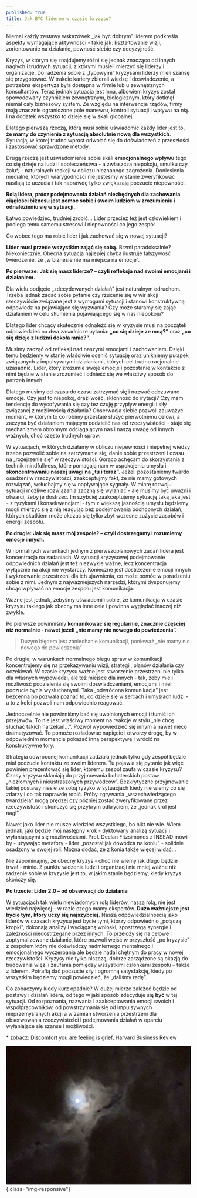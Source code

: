 ```yaml
---
published: true
title: Jak BYĆ liderem w czasie kryzysu?
---
```



Niemal każdy zestawy wskazówek „jak być dobrym” liderem podkreśla aspekty wymagające aktywności - takie jak: kształtowanie wizji, zorientowanie na działanie, pewność siebie czy decyzyjność.

Kryzys, w którym się znajdujemy różni się jednak znacząco od innych nagłych i trudnych sytuacji, z którymi musieli mierzyć się liderzy i organizacje. Do radzenia sobie z „typowymi” kryzysami liderzy mieli szansę się przygotować. W trakcie kariery zbierali wiedzę i doświadczenie, a potrzebna ekspertyza była dostępna w firmie lub u zewnętrznych konsultantów. Teraz jednak sytuacja jest inna, albowiem kryzys został spowodowany czynnikiem  zewnętrznym, biologicznym, który dotknął niemal cały biznesowy system. Ze względu na interwencje rządów, firmy mają znacznie ograniczone pole manewru, kontroli sytuacji i wpływu na nią. I na dodatek wszystko to dzieje się w skali globalnej.

Dlatego pierwszą rzeczą, którą musi sobie uświadomić każdy lider jest to, **że mamy do czynienia z sytuacją absolutnie nową dla wszystkich**. Sytuacją, w której trudno wprost odwołać się do doświadczeń z przeszłości i zastosować sprawdzone metody.

Drugą rzeczą jest uświadomienie sobie skali **emocjonalnego wpływu** tego co się dzieje na ludzi i społeczeństwa - a zwłaszcza niepokoju, smutku czy żalu\*, - naturalnych reakcji w obliczu nieznanego zagrożenia. Doniesienia medialne, których wiarygodności nie jesteśmy w stanie zweryfikować nasilają te uczucia i tak naprawdę tylko zwiększają poczucie niepewności.

**Rolą lidera, prócz podejmowania działań niezbędnych dla zachowania ciągłości biznesu jest pomoc sobie i swoim ludziom w zrozumieniu i odnalezieniu się w sytuacji.**.

Łatwo powiedzieć, trudniej zrobić… 
Lider przecież też jest człowiekiem i podlega temu samemu stresowi i niepewności co jego zespół.

Co wobec tego ma robić lider i jak zachować się w nowej sytuacji?

**Lider musi przede wszystkim zająć się sobą.** Brzmi paradoksalnie? Niekoniecznie.
Obecna sytuacja najlepiej chyba ilustruje fałszywość twierdzenie, że „w biznesie nie ma miejsca na emocje”.

**Po pierwsze: Jak się masz liderze? – czyli refleksja nad swoimi emocjami i działaniem.**

Dla wielu podjęcie „zdecydowanych działań” jest naturalnym odruchem. Trzeba jednak zadać sobie pytanie czy rzucenie się w wir akcji rzeczywiście związane jest z wymogami sytuacji i stanowi konstruktywną odpowiedz na pojawiające się wyzwania? Czy może staramy się zająć działaniem w celu stłumienia pojawiającego się w nas niepokoju?

Dlatego lider chcący skutecznie odnaleźć się w kryzysie musi na początek odpowiedzieć na dwa zasadnicze pytania: **„co się dzieje ze mną?”** oraz **„co się dzieje z ludźmi dokoła mnie?”**.

Musimy zacząć od refleksji nad naszymi emocjami i zachowaniem. Dzięki temu będziemy w stanie właściwie ocenić sytuację oraz unikniemy pułapek związanych z impulsywnymi działaniami, których cel trudno racjonalnie uzasadnić.
Lider, który zrozumie swoje emocje i pozostanie w kontakcie z nimi będzie w stanie zrozumieć i odnieść się we właściwy sposób do potrzeb innych.

Dlatego musimy od czasu do czasu zatrzymać się i nazwać odczuwane emocje. Czy jest to niepokój, drażliwość, skłonność do irytacji? Czy mam tendencję do wycofywania się czy też czuję przypływ energii i siły związanej z możliwością działania?
Obserwacja siebie pozwoli zauważyć moment, w którym to co robimy przestaje służyć pierwotnemu celowi, a zaczyna być działaniem mającym oddzielić nas od rzeczywistości - staje się mechanizmem obronnym odciągającym nas i naszą uwagę od innych ważnych, choć często trudnych spraw.

W sytuacjach, w których działamy w obliczu niepewności i niepełnej wiedzy trzeba pozwolić sobie na zatrzymanie się, danie sobie przestrzeni i czasu na „rozejrzenie się” w rzeczywistości. 
Gorąco achęcam do skorzystania z technik mindfullness, które pomagają nam w uspokojeniu umysłu i **skoncentrowaniu naszej uwagi na „tu i teraz”.** Jeżeli pozostaniemy twardo osadzeni w rzeczywistości, zaakceptujmy fakt, że nie mamy gotowych rozwiązań, wsłuchajmy się w napływające sygnały. W miarę rozwoju sytuacji możliwe rozwiązania zaczną się wyłaniać - ale musimy być uważni i otwarci, żeby je dostrzec.
Im szybciej zaakceptujemy sytuację taką jaka jest - z ryzykami i konsekwencjami - tym z większą jasnością umysłu będziemy mogli mierzyć się z nią reagując bez podejmowania pochopnych działań, których skutkiem może okazać się tylko zbyt wczesne zużycie zasobów i energii zespołu.

**Po drugie: Jak się masz mój zespole?  – czyli dostrzegamy i rozumiemy emocje innych.**

W normalnych warunkach jednym z pierwszoplanowych zadań lidera jest koncentracja na zadaniach. W sytuacji kryzysowej podejmowanie odpowiednich działań jest też niezwykle ważne, lecz koncentracja wyłącznie na akcji nie wystarczy. Konieczne jest dostrzeżenie emocji innych i wykreowanie przestrzeni dla ich ujawnienia, co może pomóc w poradzeniu sobie z nimi. Jednym z najważniejszych narzędzi, którymi dysponujemy chcąc wpływać na emocje zespołu jest komunikacja.

Ważne jest jednak, żebyśmy uświadomili sobie, że komunikacja w czasie kryzysu takiego jak obecny ma inne cele i powinna wyglądać inaczej niż zwykle.

Po pierwsze powinniśmy **komunikować się regularnie, znacznie częściej niż normalnie - nawet jeżeli „nie mamy nic nowego do powiedzenia”.**

>Dużym błędem jest zaniechanie komunikacji, ponieważ „nie mamy nic nowego do powiedzenia”

Po drugie, w warunkach normalnego biegu spraw w komunikacji koncentrujemy się na przekazywaniu wizji, strategii, planów działania czy oczekiwań. W czasie kryzysu ważne jest stworzenie  przestrzeni nie tylko dla własnych  wypowiedzi, ale też miejsce dla innych - tak, żeby mieli możliwość podzielenia się swoimi doświadczeniami, emocjami i mieli poczucie bycia wysłuchanymi.
Taka „odwrócona komunikacja” jest bezcenna bo pozwala poznać to, co dzieje się w sercach i umysłach ludzi - a to z kolei pozwoli nam odpowiednio reagować.

Jednocześnie nie powinniśmy  bać się uwolnionych emocji i tłumić ich przejawów.
To nie jest właściwy moment na reakcje w stylu „nie chcę słuchać takich narzekań…”. Pozwól wypowiedzieć się innym a nawet nieco dramatyzować. To pomoże rozładować napięcie i otworzy drogę, by w odpowiednim momencie pokazać inną perspektywę i wrócić na konstruktywne tory.

Strategia odwróconej komunikacji zadziała jednak tylko gdy zespół będzie miał  poczucie kontaktu ze swoim liderem. Tu pojawia się pytanie jak więc powinien prezentować się lider, któremu zespół zaufa w czasie kryzysu? 
Czasy kryzysu skłaniają do przyjmowania bohaterskich postaw „niezłomnych i nieustraszonych przywódców”. Bezkrytyczne przyjmowanie takiej postawy niesie ze sobą ryzyko w sytuacjach kiedy nie wiemy co się zdarzy i co tak naprawdę robić. Próby zgrywania „wszechwiedzącego twardziela” mogą prędzej czy później zostać zweryfikowane przez rzeczywistość i skończyć się przykrym odkryciem, że „jednak król jest nagi”.

Nawet jako lider nie muszę wiedzieć wszystkiego, bo nikt nie wie. Wiem jednak, jaki będzie mój następny krok - dyktowany analizą sytuacji i wyłaniającymi się możliwościami.
Prof. Declan Fitzsimonds z INSEAD mówi by - używając metafory - lider „pozostał jak dowódca na koniu” - solidnie osadzony w swojej roli. Można dodać, że z konia także  więcej widać…

Nie zapominajmy, że obecny kryzys - choć nie wiemy jak długo będzie trwał - minie. Z punktu widzenia ludzi i organizacji nie mniej ważne niż radzenie sobie w kryzysie jest to, w jakim stanie będziemy, kiedy kryzys skończy się.

**Po trzecie: Lider 2.0 – od obserwacji do działania**

W sytuacjach tak wielu niewiadomych rolą liderów, naszą rolą, nie jest wiedzieć najwięcej – w razie czego mamy ekspertów. **Dużo ważniejsze jest bycie tym, który uczy się najszybciej.** Naszą odpowiedzialnością jako liderów w czasach kryzysu jest bycie tymi, którzy odpowiednio „połączą kropki”, dokonają analizy i wyciąganą wnioski, spostrzegą synergie i zależności niedostrzegane przez innych. To przełoży się na celowe i zoptymalizowane działanie, które pozwoli wejść w przyszłość „po kryzysie” z zespołem który nie doświadczy nadmiernego mentalnego i emocjonalnego wyczerpania ale będzie nadal chętnym do pracy w nowej rzeczywistości. Kryzysy nie tylko niszczą, dobrze zarządzone są okazją do budowania więzi i zaufania pomiędzy wszystkimi członkami zespołu – także z liderem. Potrafią dać poczucie siły i ogromną satysfakcję, kiedy po wszystkim będziemy mogli powiedzieć, że „daliśmy radę”. 

Co zobaczymy kiedy kurz opadnie? W dużej mierze zależeć będzie od postawy i działań lidera, od tego w jaki sposób zdecyduje się **być** w tej sytuacji. Od rozpoznania, nazwania i zaakceptowania emocji swoich i współpracowników, od powstrzymania się od impulsywnych nieprzemyślanych akcji a w zamian  stworzenia przestrzeni dla obserwowania rzeczywistości i podejmowania działań w oparciu wyłaniające się szanse i możliwości.


\*  zobacz: [Discomfort you are feeling is grief](https://hbr.org/2020/03/that-discomfort-youre-feeling-is-grief?autocomplete=true), Harvard Business Review

![moon](/assets/images/moon.jpg){:class="img-responsive"}
